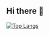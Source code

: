## Hi there 👋

[![Top Langs](https://github-readme-stats.vercel.app/api/top-langs/?username=Seo-aron&langs_count=8)](https://github.com/Seo-aron/github-readme-stats)

<!--
**Seo-aron/Seo-aron** is a ✨ _special_ ✨ repository because its `README.md` (this file) appears on your GitHub profile.

Here are some ideas to get you started:

- 🔭 I’m currently working on ...
- 🌱 I’m currently learning ...
- 👯 I’m looking to collaborate on ...
- 🤔 I’m looking for help with ...
- 💬 Ask me about ...
- 📫 How to reach me: ...
- 😄 Pronouns: ...
- ⚡ Fun fact: ...
-->

